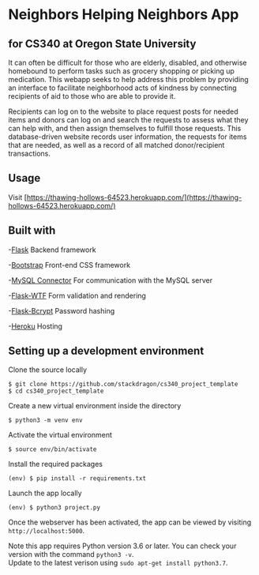 # Neighbors Helping Neighbors App # 
## for CS340 at Oregon State University ##

It can often be difficult for those who are elderly, disabled, and otherwise homebound to perform tasks such as grocery shopping or picking up medication. This webapp seeks to help address this problem by providing an interface to facilitate neighborhood acts of kindness by connecting recipients of aid to those who are able to provide it.

Recipients can log on to the website to place request posts for needed items and donors can log on and search the requests to assess what they can help with, and then assign themselves to fulfill those requests. This database-driven website records user information, the requests for items that are needed, as well as a record of all matched donor/recipient transactions.

## Usage ##

Visit [https://thawing-hollows-64523.herokuapp.com/](https://thawing-hollows-64523.herokuapp.com/)

## Built with ##

-[Flask](https://flask.palletsprojects.com/en/1.1.x/) 
Backend framework

-[Bootstrap](https://getbootstrap.com/docs/4.1/getting-started/introduction/)
Front-end CSS framework

-[MySQL Connector](https://dev.mysql.com/doc/connector-python/en/)
For communication with the MySQL server

-[Flask-WTF](https://flask-wtf.readthedocs.io/en/stable/)
Form validation and rendering 

-[Flask-Bcrypt](https://flask-bcrypt.readthedocs.io/en/latest/)
Password hashing

-[Heroku](https://www.heroku.com)
Hosting

## Setting up a development environment ##

Clone the source locally
```
$ git clone https://github.com/stackdragon/cs340_project_template
$ cd cs340_project_template
```

Create a new virtual environment inside the directory
```
$ python3 -m venv env
```

Activate the virtual environment
```
$ source env/bin/activate
```

Install the required packages
```
(env) $ pip install -r requirements.txt
```

Launch the app locally
```
(env) $ python3 project.py
```

Once the webserver has been activated, the app can be viewed by visiting `http://localhost:5000`.

Note this app requires Python version 3.6 or later. You can check your version with the command `python3 -v`. 
<br>Update to the latest verison using `sudo apt-get install python3.7`.
